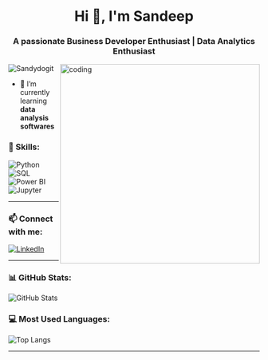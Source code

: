 <h1 align="center">Hi 👋, I'm Sandeep</h1>
<h3 align="center">A passionate Business Developer Enthusiast | Data Analytics Enthusiast </h3>
<img align="right" alt="coding"width="400" src="https://img.etimg.com/thumb/width-1200,height-900,imgsize-638053,resizemode-75,msid-84146083/prime/technology-and-startups/booting-up-developer-economy-how-tech-startups-are-helping-coders-build-and-test-software-faster.jpg">
<p align="left"> <img src="https://komarev.com/ghpvc/?username=Sandydogit&label=Profile%20views&color=0e75b6&style=flat" alt="Sandydogit" /> </p>

- 🌱 I’m currently learning **data analysis softwares**

  

### 🚀 Skills:
![Python](https://img.shields.io/badge/Python-3776AB?style=flat&logo=python&logoColor=white)
![SQL](https://img.shields.io/badge/SQL-4479A1?style=flat&logo=postgresql&logoColor=white)
![Power BI](https://img.shields.io/badge/PowerBI-F2C811?style=flat&logo=power-bi&logoColor=black)
![Jupyter](https://img.shields.io/badge/Jupyter-F37626?style=flat&logo=jupyter&logoColor=white)

---

### 📫 Connect with me:
[![LinkedIn](https://img.shields.io/badge/LinkedIn-0A66C2?style=flat&logo=linkedin&logoColor=white)](https://www.linkedin.com/in/sandeepsuman/)

---

### 📊 GitHub Stats:
![GitHub Stats](https://github-readme-stats.vercel.app/api?username=Sandydogit&show_icons=true&theme=dark)

### 💻 Most Used Languages:
![Top Langs](https://github-readme-stats.vercel.app/api/top-langs/?username=Sandydogit&layout=compact&theme=dark)

---
